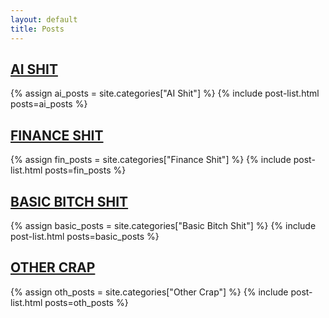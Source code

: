 ```yaml
---
layout: default
title: Posts
---
```


<h2 id="ai-shit" class="category-title">
  <a href="#ai-shit">AI SHIT</a>
</h2>
{% assign ai_posts = site.categories["AI Shit"] %}
{% include post-list.html posts=ai_posts %}

<h2 id="finance-shit" class="category-title">
  <a href="#finance-shit">FINANCE SHIT</a>
</h2>
{% assign fin_posts = site.categories["Finance Shit"] %}
{% include post-list.html posts=fin_posts %}

<h2 class="category-title">
  <a href="{{ '/posts/basic-bitch-shit/' | relative_url }}">
    BASIC BITCH SHIT
  </a>
</h2>
{% assign basic_posts = site.categories["Basic Bitch Shit"] %}
{% include post-list.html posts=basic_posts %}

<h2 id="other-crap" class="category-title">
  <a href="#other-crap">OTHER CRAP</a>
</h2>
{% assign oth_posts = site.categories["Other Crap"] %}
{% include post-list.html posts=oth_posts %}

